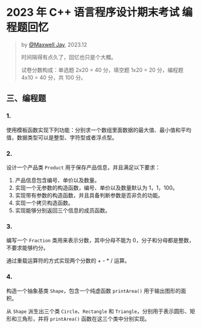 # 2023 年 C++ 语言程序设计期末考试 编程题回忆

> by [@Maxwell Jay](https://github.com/MaxwellJay256), 2023.12
>
> 时间隔得有点久了，回忆也只是个大概。
> 
> 试卷分数构成：单选题 2x20 = 40 分，填空题 1x20 = 20 分，编程题 4x10 = 40 分，共 100 分。

## 三、编程题

### 1.
使用模板函数实现下列功能：分别求一个数组里面数据的最大值、最小值和平均值，数据类型可以是整型、字符型或者浮点型。

### 2.
设计一个产品类 `Product` 用于保存产品信息，并且满足以下要求：
1. 产品信息包含编号、单价以及数量。
2. 实现一个无参数的构造函数，编号、单价以及数量默认为 1，1，100。
3. 实现带有参数的构造函数，并且具备判断参数是否非负的功能。
4. 实现一个拷贝构造函数。
5. 实现能够分别返回三个信息的成员函数。

### 3.
编写一个 `Fraction` 类用来表示分数，其中分母不能为 0，分子和分母都是整数，不要求能够约分。

通过重载运算符的方式实现两个分数的 + - * / 运算。

### 4.
构造一个抽象基类 `Shape`，包含一个纯虚函数 `printArea()` 用于输出图形的面积。

从 `Shape` 派生出三个类 `Circle`、`Rectangle` 和 `Triangle`，分别用于表示圆形、矩形和三角形，并将 `printArea()` 函数在这三个类中分别实现。
